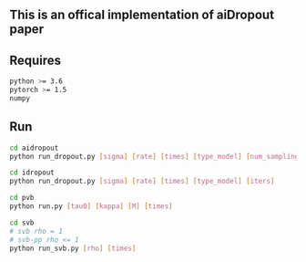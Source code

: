 ## This is an offical implementation of aiDropout paper

## Requires

```sh
python >= 3.6
pytorch >= 1.5
numpy
```

## Run

```sh
cd aidropout
python run_dropout.py [sigma] [rate] [times] [type_model] [num_sampling] [temperature] [epoches] [iters]

cd idropout
python run_dropout.py [sigma] [rate] [times] [type_model] [iters]

cd pvb
python run.py [tau0] [kappa] [M] [times]

cd svb
# svb rho = 1
# svb-pp rho <= 1
python run_svb.py [rho] [times]
```
